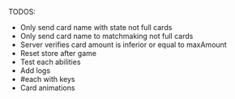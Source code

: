 TODOS:
- Only send card name with state not full cards
- Only send card name to matchmaking not full cards
- Server verifies card amount is inferior or equal to maxAmount
- Reset store after game
- Test each abilities
- Add logs
- #each with keys
- Card animations
